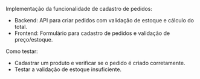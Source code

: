 Implementação da funcionalidade de cadastro de pedidos:
- Backend: API para criar pedidos com validação de estoque e cálculo do total.
- Frontend: Formulário para cadastro de pedidos e validação de preço/estoque.

Como testar:
- Cadastrar um produto e verificar se o pedido é criado corretamente.
- Testar a validação de estoque insuficiente.
